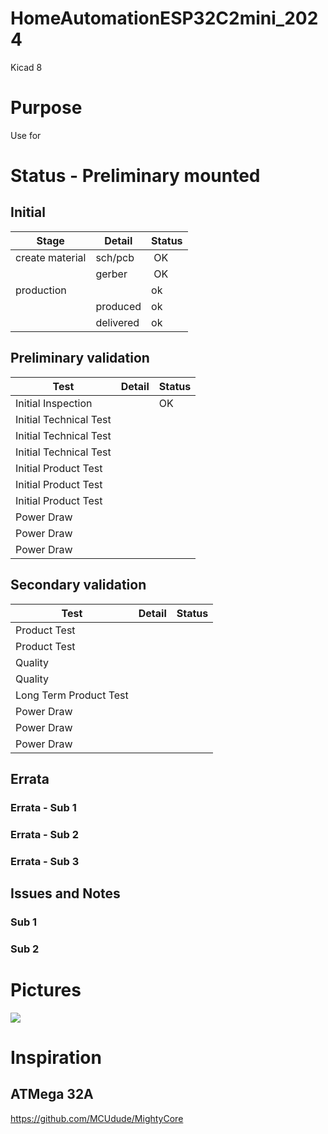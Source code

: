 # HomeAutomationESP32C2mini_2024
 Kicad 8

# Purpose
Use for 

# Status - Preliminary mounted
## Initial 
| Stage  | Detail | Status |
| ------------- | ------------- | ------------- |
| create material  | sch/pcb | OK  |
| | gerber | OK |
| production  |   | ok |
|  | produced | ok |
|  | delivered | ok |
## Preliminary validation
| Test  | Detail | Status |
| ------------- | ------------- | ------------- |
| Initial Inspection | | OK |
| Initial Technical Test |  |  |
| Initial Technical Test |  |  |
| Initial Technical Test |  |  |
| Initial Product Test |  |  |
| Initial Product Test |  |  |
| Initial Product Test |  |  |
| Power Draw |  |  |
| Power Draw |  |  |
| Power Draw |  |  |

## Secondary validation
| Test  | Detail | Status |
| ------------- | ------------- |------------- |
| Product Test |  | |
| Product Test |  |  |
| Quality | | |
| Quality | | |
| Long Term Product Test |  |  |
| Power Draw |  |  |
| Power Draw |  |  |
| Power Draw |  |  |

## Errata
### Errata - Sub 1
### Errata - Sub 2
### Errata - Sub 3

## Issues and Notes
### Sub 1
### Sub 2

# Pictures
![](555_VCO_Sch.png)


# Inspiration
## ATMega 32A
https://github.com/MCUdude/MightyCore
